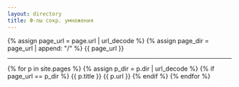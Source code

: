```yaml
---
layout: directory
title: Ф-лы сокр. умножения
---
```


{% assign page_url = page.url | url_decode %}
{% assign page_dir = page_url | append: "/" %}
{{ page_url }}
<hr />
{% for p in site.pages %}
  {% assign p_dir = p.dir | url_decode %}
  {% if page_url == p_dir %}
    {{ p.title }}
    {{ p.url }}
  {% endif %}
{% endfor %}
